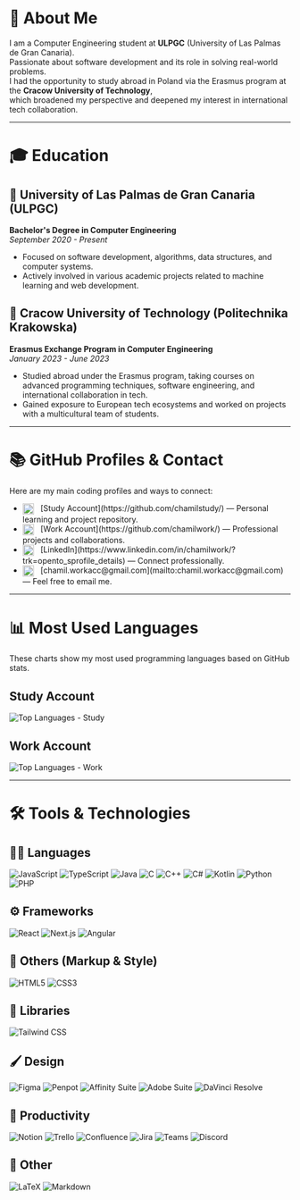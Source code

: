 # 👋 About Me

I am a Computer Engineering student at **ULPGC** (University of Las Palmas de Gran Canaria).  
Passionate about software development and its role in solving real-world problems.  
I had the opportunity to study abroad in Poland via the Erasmus program at the **Cracow University of Technology**,  
which broadened my perspective and deepened my interest in international tech collaboration.

---

# 🎓 Education

## 📍 **University of Las Palmas de Gran Canaria (ULPGC)**

**Bachelor's Degree in Computer Engineering**  
_September 2020 - Present_

- Focused on software development, algorithms, data structures, and computer systems.
- Actively involved in various academic projects related to machine learning and web development.

## 📍 **Cracow University of Technology (Politechnika Krakowska)**

**Erasmus Exchange Program in Computer Engineering**  
_January 2023 - June 2023_

- Studied abroad under the Erasmus program, taking courses on advanced programming techniques, software engineering, and international collaboration in tech.
- Gained exposure to European tech ecosystems and worked on projects with a multicultural team of students.

---

# 📚 GitHub Profiles & Contact

Here are my main coding profiles and ways to connect:

- <img src="https://cdn.jsdelivr.net/gh/devicons/devicon/icons/github/github-original.svg" alt="GitHub" width="20" height="20" style="vertical-align:middle; margin-right:8px;" />  
  [Study Account](https://github.com/chamilstudy/) — Personal learning and project repository.

- <img src="https://cdn.jsdelivr.net/gh/devicons/devicon/icons/github/github-original.svg" alt="GitHub" width="20" height="20" style="vertical-align:middle; margin-right:8px;" />  
  [Work Account](https://github.com/chamilwork/) — Professional projects and collaborations.

- <img src="https://cdn.jsdelivr.net/gh/devicons/devicon/icons/linkedin/linkedin-original.svg" alt="LinkedIn" width="20" height="20" style="vertical-align:middle; margin-right:8px;" />  
  [LinkedIn](https://www.linkedin.com/in/chamilwork/?trk=opento_sprofile_details) — Connect professionally.

- <img src="https://cdn.jsdelivr.net/gh/devicons/devicon/icons/google/google-original.svg" alt="Email" width="20" height="20" style="vertical-align:middle; margin-right:8px;" />  
  [chamil.workacc@gmail.com](mailto:chamil.workacc@gmail.com) — Feel free to email me.

---

# 📊 Most Used Languages

These charts show my most used programming languages based on GitHub stats.

## Study Account

![Top Languages - Study](https://github-readme-stats.vercel.app/api/top-langs/?username=chamilstudy&layout=compact&langs_count=8)

## Work Account

![Top Languages - Work](https://github-readme-stats.vercel.app/api/top-langs/?username=chamilwork&layout=compact&langs_count=8)

---

# 🛠️ Tools & Technologies

## 🧑‍💻 Languages

<p align="left">
  <img src="https://img.shields.io/badge/JavaScript-121212?style=for-the-badge&logo=javascript&logoColor=F7DF1E" alt="JavaScript" />
  <img src="https://img.shields.io/badge/TypeScript-121212?style=for-the-badge&logo=typescript&logoColor=3178C6" alt="TypeScript" />
  <img src="https://img.shields.io/badge/Java-121212?style=for-the-badge&logo=java&logoColor=red" alt="Java" />
  <img src="https://img.shields.io/badge/C-121212?style=for-the-badge&logo=c&logoColor=A8B9CC" alt="C" />
  <img src="https://img.shields.io/badge/C++-121212?style=for-the-badge&logo=cplusplus&logoColor=00599C" alt="C++" />
  <img src="https://img.shields.io/badge/C%23-121212?style=for-the-badge&logo=csharp&logoColor=239120" alt="C#" />
  <img src="https://img.shields.io/badge/Kotlin-121212?style=for-the-badge&logo=kotlin&logoColor=7F52FF" alt="Kotlin" />
  <img src="https://img.shields.io/badge/Python-121212?style=for-the-badge&logo=python&logoColor=FFD43B" alt="Python" />
  <img src="https://img.shields.io/badge/PHP-121212?style=for-the-badge&logo=php&logoColor=777BB4" alt="PHP" />
</p>

## ⚙️ Frameworks

<p align="left">
  <img src="https://img.shields.io/badge/React-121212?style=for-the-badge&logo=react&logoColor=61DAFB" alt="React" />
  <img src="https://img.shields.io/badge/Next.js-121212?style=for-the-badge&logo=next.js&logoColor=ffffff" alt="Next.js" />
  <img src="https://img.shields.io/badge/Angular-121212?style=for-the-badge&logo=angular&logoColor=DD0031" alt="Angular" />
</p>

## 🧱 Others (Markup & Style)

<p align="left">
  <img src="https://img.shields.io/badge/HTML5-121212?style=for-the-badge&logo=html5&logoColor=E34F26" alt="HTML5" />
  <img src="https://img.shields.io/badge/CSS3-121212?style=for-the-badge&logo=css3&logoColor=1572B6" alt="CSS3" />
</p>

## 🎨 Libraries

<p align="left">
  <img src="https://img.shields.io/badge/Tailwind CSS-121212?style=for-the-badge&logo=tailwindcss&logoColor=38B2AC" alt="Tailwind CSS" />
</p>

## 🖌️ Design

<p align="left">
  <img src="https://img.shields.io/badge/Figma-121212?style=for-the-badge&logo=figma&logoColor=F24E1E" alt="Figma" />
  <img src="https://img.shields.io/badge/Penpot-121212?style=for-the-badge&logo=penpot&logoColor=ffffff" alt="Penpot" />
  <img src="https://img.shields.io/badge/Affinity Suite-121212?style=for-the-badge&logo=affinitydesigner&logoColor=ffffff" alt="Affinity Suite" />
  <img src="https://img.shields.io/badge/Adobe Suite-121212?style=for-the-badge&logo=adobecreativecloud&logoColor=FF0000" alt="Adobe Suite" />
  <img src="https://img.shields.io/badge/DaVinci Resolve-121212?style=for-the-badge&logo=blackmagicdesign&logoColor=FF9E00" alt="DaVinci Resolve" />
</p>

## 🧠 Productivity

<p align="left">
  <img src="https://img.shields.io/badge/Notion-121212?style=for-the-badge&logo=notion&logoColor=FFFFFF" alt="Notion" />
  <img src="https://img.shields.io/badge/Trello-121212?style=for-the-badge&logo=trello&logoColor=0079BF" alt="Trello" />
  <img src="https://img.shields.io/badge/Confluence-121212?style=for-the-badge&logo=confluence&logoColor=172B4D" alt="Confluence" />
  <img src="https://img.shields.io/badge/Jira-121212?style=for-the-badge&logo=jira&logoColor=0052CC" alt="Jira" />
  <img src="https://img.shields.io/badge/Microsoft Teams-121212?style=for-the-badge&logo=microsoftteams&logoColor=6264A7" alt="Teams" />
  <img src="https://img.shields.io/badge/Discord-121212?style=for-the-badge&logo=discord&logoColor=5865F2" alt="Discord" />
</p>

## 📘 Other

<p align="left">
  <img src="https://img.shields.io/badge/LaTeX-121212?style=for-the-badge&logo=latex&logoColor=008080" alt="LaTeX" />
  <img src="https://img.shields.io/badge/Markdown-121212?style=for-the-badge&logo=markdown&logoColor=FFFFFF" alt="Markdown" />
</p>
